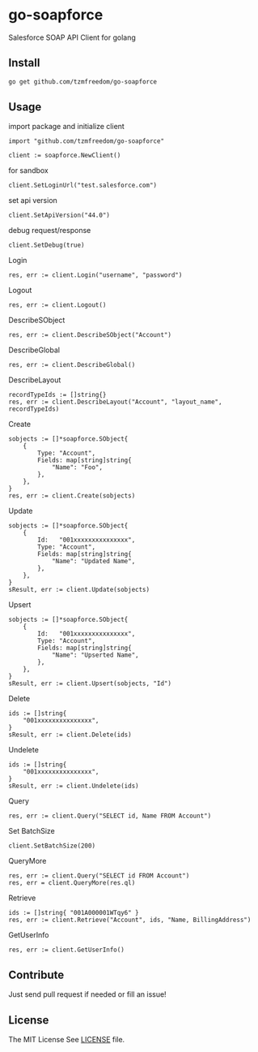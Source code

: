 # go-soapforce

Salesforce SOAP API Client for golang

## Install

```bash
go get github.com/tzmfreedom/go-soapforce
```

## Usage

import package and initialize client
```golang
import "github.com/tzmfreedom/go-soapforce"

client := soapforce.NewClient()
```

for sandbox
```golang
client.SetLoginUrl("test.salesforce.com")
```

set api version
```golang
client.SetApiVersion("44.0")
```

debug request/response
```golang
client.SetDebug(true)
```

Login
```golang
res, err := client.Login("username", "password")
```

Logout
```golang
res, err := client.Logout()
```

DescribeSObject
```golang
res, err := client.DescribeSObject("Account")
```

DescribeGlobal
```golang
res, err := client.DescribeGlobal()
```

DescribeLayout
```golang
recordTypeIds := []string{}
res, err := client.DescribeLayout("Account", "layout_name", recordTypeIds)
```

Create
```golang
sobjects := []*soapforce.SObject{
	{
		Type: "Account",
		Fields: map[string]string{
			"Name": "Foo",
		},
	},
}
res, err := client.Create(sobjects)
```

Update
```golang
sobjects := []*soapforce.SObject{
	{
		Id:   "001xxxxxxxxxxxxxxx",
		Type: "Account",
		Fields: map[string]string{
			"Name": "Updated Name",
		},
	},
}
sResult, err := client.Update(sobjects)
```

Upsert
```golang
sobjects := []*soapforce.SObject{
	{
		Id:   "001xxxxxxxxxxxxxxx",
		Type: "Account",
		Fields: map[string]string{
			"Name": "Upserted Name",
		},
	},
}
sResult, err := client.Upsert(sobjects, "Id")
```

Delete
```golang
ids := []string{
	"001xxxxxxxxxxxxxxx",
}
sResult, err := client.Delete(ids)
```

Undelete
```golang
ids := []string{
	"001xxxxxxxxxxxxxxx",
}
sResult, err := client.Undelete(ids)
```

Query
```golang
res, err := client.Query("SELECT id, Name FROM Account")
```

Set BatchSize
```golang
client.SetBatchSize(200)
```

QueryMore
```golang
res, err := client.Query("SELECT id FROM Account")
res, err = client.QueryMore(res.ql)
```

Retrieve
```golang
ids := []string{ "001A000001WTqy6" }
res, err := client.Retrieve("Account", ids, "Name, BillingAddress")
```

GetUserInfo
```golang
res, err := client.GetUserInfo()
```

## Contribute

Just send pull request if needed or fill an issue!

## License

The MIT License See [LICENSE](https://github.com/tzmfreedom/go-soapforce/blob/master/LICENSE) file.
